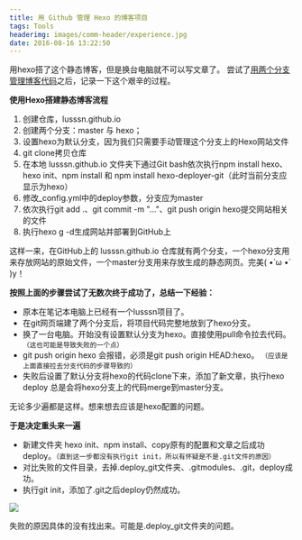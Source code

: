 ```yaml
---
title: 用 Github 管理 Hexo 的博客项目
tags: Tools
headerimg: images/comm-header/experience.jpg
date: 2016-08-16 13:22:50
---
```

用hexo搭了这个静态博客，但是换台电脑就不可以写文章了。
尝试了[用两个分支管理博客代码](http://cnfeat.com/blog/2014/05/10/how-to-build-a-blog)之后，记录一下这个艰辛的过程。
<!-- more -->
**使用Hexo搭建静态博客流程**

1. 创建仓库，lusssn.github.io
2. 创建两个分支：master 与 hexo；
3. 设置hexo为默认分支，因为我们只需要手动管理这个分支上的Hexo网站文件
4. git clone拷贝仓库
5. 在本地 lusssn.github.io 文件夹下通过Git bash依次执行npm install hexo、hexo init、npm install 和 npm install hexo-deployer-git（此时当前分支应显示为hexo）
6. 修改_config.yml中的deploy参数，分支应为master
7. 依次执行git add .、git commit -m "..."、git push origin hexo提交网站相关的文件
8. 执行hexo g -d生成网站并部署到GitHub上

这样一来，在GitHub上的 lusssn.github.io 仓库就有两个分支，一个hexo分支用来存放网站的原始文件，一个master分支用来存放生成的静态网页。完美( •̀ ω •́ )y！

**按照上面的步骤尝试了无数次终于成功了，总结一下经验：**
* 原本在笔记本电脑上已经有一个lusssn项目了。
* 在git网页端建了两个分支后，将项目代码完整地放到了hexo分支。
* 换了一台电脑。开始没有设置默认分支为hexo。直接使用pull命令拉去代码。 `（这也可能是导致失败的一个点）`
* git push origin hexo 会报错，必须是git push origin HEAD:hexo。 `（应该是上面直接拉去分支代码的步骤导致的）`
* 失败后设置了默认分支将hexo的代码clone下来，添加了新文章，执行hexo deploy 总是会将hexo分支上的代码merge到master分支。

无论多少遍都是这样。想来想去应该是hexo配置的问题。

**于是决定重头来一遍**

* 新建文件夹 hexo init、npm install、copy原有的配置和文章之后成功deploy。`（直到这一步都没有执行git init，所以有怀疑是不是.git文件的原因）`
* 对比失败的文件目录，去掉.deploy_git文件夹、.gitmodules、.git，deploy成功。
* 执行git init，添加了.git之后deploy仍然成功。

![](mengb.jpg)     

失败的原因具体的没有找出来。可能是.deploy_git文件夹的问题。
